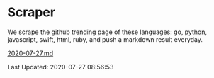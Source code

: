 # Scraper

We scrape the github trending page of these languages: go, python, javascript, swift, html, ruby, and push a markdown result everyday.

[2020-07-27.md](https://github.com/henson/Scraper/blob/master/2020-07-27.md)

Last Updated: 2020-07-27 08:56:53